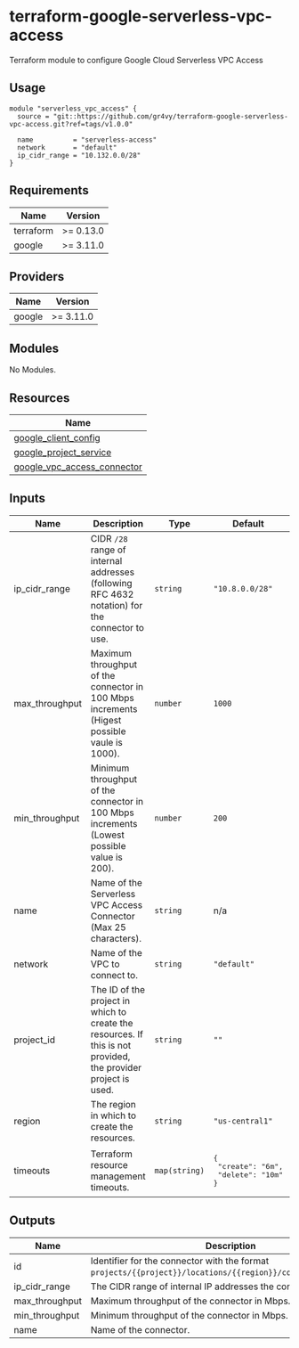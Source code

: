 # terraform-google-serverless-vpc-access
Terraform module to configure Google Cloud Serverless VPC Access

## Usage

```hcl
module "serverless_vpc_access" {
  source = "git::https://github.com/gr4vy/terraform-google-serverless-vpc-access.git?ref=tags/v1.0.0"

  name          = "serverless-access"
  network       = "default"
  ip_cidr_range = "10.132.0.0/28"
}
```

<!-- BEGINNING OF PRE-COMMIT-TERRAFORM DOCS HOOK -->
## Requirements

| Name | Version |
|------|---------|
| terraform | >= 0.13.0 |
| google | >= 3.11.0 |

## Providers

| Name | Version |
|------|---------|
| google | >= 3.11.0 |

## Modules

No Modules.

## Resources

| Name |
|------|
| [google_client_config](https://registry.terraform.io/providers/hashicorp/google/3.11.0/docs/data-sources/client_config) |
| [google_project_service](https://registry.terraform.io/providers/hashicorp/google/3.11.0/docs/resources/project_service) |
| [google_vpc_access_connector](https://registry.terraform.io/providers/hashicorp/google/3.11.0/docs/resources/vpc_access_connector) |

## Inputs

| Name | Description | Type | Default | Required |
|------|-------------|------|---------|:--------:|
| ip\_cidr\_range | CIDR `/28` range of internal addresses (following RFC 4632 notation) for the connector to use. | `string` | `"10.8.0.0/28"` | no |
| max\_throughput | Maximum throughput of the connector in 100 Mbps increments (Higest possible vaule is 1000). | `number` | `1000` | no |
| min\_throughput | Minimum throughput of the connector in 100 Mbps increments (Lowest possible value is 200). | `number` | `200` | no |
| name | Name of the Serverless VPC Access Connector (Max 25 characters). | `string` | n/a | yes |
| network | Name of the VPC to connect to. | `string` | `"default"` | no |
| project\_id | The ID of the project in which to create the resources. If this is not provided, the provider project is used. | `string` | `""` | no |
| region | The region in which to create the resources. | `string` | `"us-central1"` | no |
| timeouts | Terraform resource management timeouts. | `map(string)` | <pre>{<br>  "create": "6m",<br>  "delete": "10m"<br>}</pre> | no |

## Outputs

| Name | Description |
|------|-------------|
| id | Identifier for the connector with the format `projects/{{project}}/locations/{{region}}/connectors/{{name}}`. |
| ip\_cidr\_range | The CIDR range of internal IP addresses the connector uses. |
| max\_throughput | Maximum throughput of the connector in Mbps. |
| min\_throughput | Minimum throughput of the connector in Mbps. |
| name | Name of the connector. |
<!-- END OF PRE-COMMIT-TERRAFORM DOCS HOOK -->
